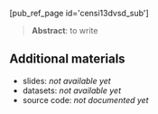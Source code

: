 [pub_ref_page id='censi13dvsd_sub']

> **Abstract**: to write

## Additional materials

- slides: *not available yet*
- datasets: *not available yet*  
- source code:  *not documented yet*